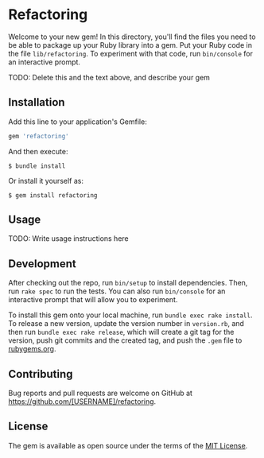 # Refactoring

Welcome to your new gem! In this directory, you'll find the files you need to be able to package up your Ruby library into a gem. Put your Ruby code in the file `lib/refactoring`. To experiment with that code, run `bin/console` for an interactive prompt.

TODO: Delete this and the text above, and describe your gem

## Installation

Add this line to your application's Gemfile:

```ruby
gem 'refactoring'
```

And then execute:

    $ bundle install

Or install it yourself as:

    $ gem install refactoring

## Usage

TODO: Write usage instructions here

## Development

After checking out the repo, run `bin/setup` to install dependencies. Then, run `rake spec` to run the tests. You can also run `bin/console` for an interactive prompt that will allow you to experiment.

To install this gem onto your local machine, run `bundle exec rake install`. To release a new version, update the version number in `version.rb`, and then run `bundle exec rake release`, which will create a git tag for the version, push git commits and the created tag, and push the `.gem` file to [rubygems.org](https://rubygems.org).

## Contributing

Bug reports and pull requests are welcome on GitHub at https://github.com/[USERNAME]/refactoring.

## License

The gem is available as open source under the terms of the [MIT License](https://opensource.org/licenses/MIT).
